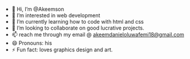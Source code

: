 - 👋 Hi, I’m @Akeemson
- 👀 I’m interested in web development 
- 🌱 I’m currently learning how to code with html and css
- 💞️ I’m looking to collaborate on good lucrative projects. 
- 📫  reach me through my email @ akeemdanieloluwafemi18@gmail.com 
- 😄 Pronouns: his
- ⚡ Fun fact: loves graphics design and art. 

<!---
Akeemson/Akeemson is a ✨ special ✨ repository because its `README.md` (this file) appears on your GitHub profile.
You can click the Preview link to take a look at your changes.
--->
